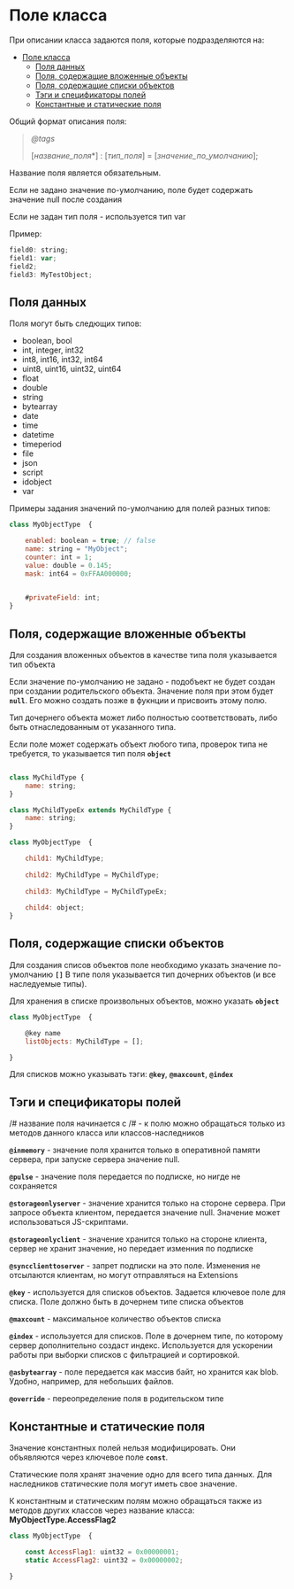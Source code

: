 # Поле класса
При описании класса задаются поля, которые подразделяются на:

- [Поле класса](#поле-класса)
  - [Поля данных](#поля-данных)
  - [Поля, содержащие вложенные объекты](#поля-содержащие-вложенные-объекты)
  - [Поля, содержащие списки объектов](#поля-содержащие-списки-объектов)
  - [Тэги и спецификаторы полей](#тэги-и-спецификаторы-полей)
  - [Константные и статические поля](#константные-и-статические-поля)


Общий формат описания поля:


>*@tags*
>
>[*название_поля**] : [*тип_поля*] = [*значение_по_умолчанию*];


Название поля является обязательным.

Если не задано значение по-умолчанию, поле будет содержать значение null после создания

Если не задан тип поля - используется тип var

Пример:

```jsx
field0: string;
field1: var;
field2;
field3: MyTestObject;

```

## Поля данных

Поля могут быть следющих типов:

* boolean, bool 
* int, integer, int32
* int8, int16, int32, int64 
* uint8, uint16, uint32, uint64
* float
* double
* string
* bytearray
* date
* time
* datetime
* timeperiod
* file
* json
* script
* idobject
* var

Примеры задания значений по-умолчанию для полей разных типов:

```javaScript
class MyObjectType  {

    enabled: boolean = true; // false
    name: string = "MyObject";  
    counter: int = 1; 
    value: double = 0.145;
    mask: int64 = 0xFFAA000000;
  

    #privateField: int;
}
```

## Поля, содержащие вложенные объекты

Для создания вложенных объектов в качестве типа поля указывается тип объекта 

Если значение по-умолчанию не задано - подобъект не будет создан при создании родительского объекта. 
Значение поля при этом будет **`null`**. Его можно создать позже в фукнции и присвоить этому полю. 

Тип дочернего объекта может либо полностью соответствовать, либо быть отнаследованным от указанного типа.

Если поле может содержать объект любого типа, проверок типа не требуется, то указывается тип поля **`object`**

```javaScript

class MyChildType {
    name: string;
}

class MyChildTypeEx extends MyChildType {
    name: string;
}

class MyObjectType  {

    child1: MyChildType;
    
    child2: MyChildType = MyChildType;
    
    child3: MyChildType = MyChildTypeEx;
   
    child4: object;
}
```


## Поля, содержащие списки объектов


Для создания списов объектов поле необходимо указать значение по-умолчанию **`[]`**
В типе поля указывается тип дочерних объектов (и все наследуемые типы). 

Для хранения в списке произвольных объектов, можно указать **`object`**

```javaScript
class MyObjectType  {

    @key name
    listObjects: MyChildType = [];

}
```

Для списков можно указывать тэги: **`@key`**, **`@maxcount`**, **`@index`** 


## Тэги и спецификаторы полей

/# название поля начинается с /# - к полю можно обращаться только из методов данного класса или классов-наследников

**`@inmemory`** - значение поля хранится только в оперативной памяти сервера, при запуске сервера значение null. 

**`@pulse`** - значение поля передается по подписке, но нигде не сохраняется

**`@storageonlyserver`** - значение хранится только на стороне сервера. При запросе объекта клиентом, передается значение null. Значение может использоваться JS-скриптами.

**`@storageonlyclient`** - значение хранится только на стороне клиента, сервер не хранит значение, но передает изменния по подписке

**`@syncclienttoserver`** - запрет подписки на это поле. Изменения не отсылаются клиентам, но могут отправляться на Extensions

**`@key`** - используется для списков объектов. Задается ключевое поле для списка. Поле должно быть в дочернем типе списка объектов

**`@maxcount`** - максимальное количество объектов списка

**`@index`** - используется для списков. Поле в дочернем типе, по которому сервер дополнительно создаст индекс. Используется для ускорении работы при выборки списков с фильтрацией и сортировкой. 

**`@asbytearray`** - поле передается как массив байт, но хранится как blob. Удобно, например, для небольших файлов.

**`@override`** - переопределение поля в родительском типе 


## Константные и статические поля


Значение константных полей нельзя модифицировать. Они объявляются через ключевое поле **`const`**. 

Статические поля хранят значение одно для всего типа данных. Для наследников статические поля могут иметь свое значение.

К константным и статическим полям можно обращаться также из методов других классов через название класса: **MyObjectType.AccessFlag2**

```javaScript
class MyObjectType  {

    const AccessFlag1: uint32 = 0x00000001; 
    static AccessFlag2: uint32 = 0x00000002; 

}
```


